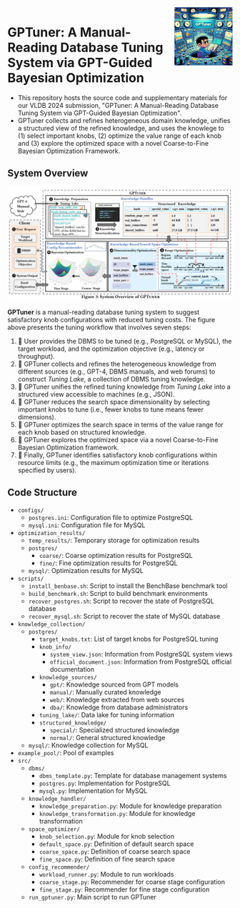 <img align='right' src="/assets/gptuner.png" alt="GPTuner logo" width="130">

# GPTuner: A Manual-Reading Database Tuning System via GPT-Guided Bayesian Optimization

- This repository hosts the source code and supplementary materials for our VLDB 2024 submission, "GPTuner: A Manual-Reading Database Tuning System via GPT-Guided Bayesian Optimization". 
- GPTuner collects and refines heterogeneous domain knowledge, unifies a structured view of the refined knowledge, and uses the knowlege to (1) select important knobs, (2) optimize the value range of each knob and (3) explore the optimized space with a novel Coarse-to-Fine Bayesian Optimization Framework.


## System Overview

<img src="/assets/gptuner_overview.png" alt="GPTuner overview" width="800">

**GPTuner** is a manual-reading database tuning system to suggest satisfactory knob configurations with reduced tuning costs. The figure above presents the tuning workflow that involves seven steps:
1. 📌 User provides the DBMS to be tuned (e.g., PostgreSQL or MySQL), the target workload, and the optimization objective (e.g., latency or throughput).
2. 📌 GPTuner collects and refines the heterogeneous knowledge from different sources (e.g., GPT-4, DBMS manuals, and web forums) to construct _Tuning Lake_, a collection of DBMS tuning knowledge.
3. 📌 GPTuner unifies the refined tuning knowledge from _Tuning Lake_ into a structured view accessible to machines (e.g., JSON).
4. 📌 GPTuner reduces the search space dimensionality by selecting important knobs to tune (i.e., fewer knobs to tune means fewer dimensions).
5. 📌 GPTuner optimizes the search space in terms of the value range for each knob based on structured knowledge.
6. 📌 GPTuner explores the optimized space via a novel Coarse-to-Fine Bayesian Optimization framework.
7. 📌 Finally, GPTuner identifies satisfactory knob configurations within resource limits (e.g., the maximum optimization time or iterations specified by users).

## Code Structure
- `configs/`
  - `postgres.ini`: Configuration file to optimize PostgreSQL
  - `mysql.ini`: Configuration file for MySQL
- `optimization_results/`
  - `temp_results/`: Temporary storage for optimization results
  - `postgres/`
    - `coarse/`: Coarse optimization results for PostgreSQL
    - `fine/`: Fine optimization results for PostgreSQL
  - `mysql/`: Optimization results for MySQL
- `scripts/`
  - `install_benbase.sh`: Script to install the BenchBase benchmark tool
  - `build_benchmark.sh`: Script to build benchmark environments
  - `recover_postgres.sh`: Script to recover the state of PostgreSQL database
  - `recover_mysql.sh`: Script to recover the state of MySQL database
- `knowledge_collection/`
  - `postgres/`
    - `target_knobs.txt`: List of target knobs for PostgreSQL tuning
    - `knob_info/`
      - `system_view.json`: Information from PostgreSQL system views
      - `official_document.json`: Information from PostgreSQL official documentation
    - `knowledge_sources/`
      - `gpt/`: Knowledge sourced from GPT models
      - `manual/`: Manually curated knowledge
      - `web/`: Knowledge extracted from web sources
      - `dba/`: Knowledge from database administrators
    - `tuning_lake/`: Data lake for tuning information
    - `structured_knowledge/`
      - `special/`: Specialized structured knowledge
      - `normal/`: General structured knowledge
  - `mysql/`: Knowledge collection for MySQL
- `example_pool/`: Pool of examples
- `src/`
  - `dbms/`
    - `dbms_template.py`: Template for database management systems
    - `postgres.py`: Implementation for PostgreSQL
    - `mysql.py`: Implementation for MySQL
  - `knowledge_handler/`
    - `knowledge_preparation.py`: Module for knowledge preparation
    - `knowledge_transformation.py`: Module for knowledge transformation
  - `space_optimizer/`
    - `knob_selection.py`: Module for knob selection
    - `default_space.py`: Definition of default search space
    - `coarse_space.py`: Definition of coarse search space
    - `fine_space.py`: Definition of fine search space
  - `config_recommender/`
    - `workload_runner.py`: Module to run workloads
    - `coarse_stage.py`: Recommender for coarse stage configuration
    - `fine_stage.py`: Recommender for fine stage configuration
  - `run_gptuner.py`: Main script to run GPTuner
